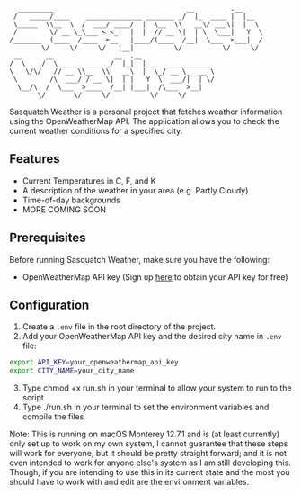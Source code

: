 ```
  _________                                 __         .__     
 /   _____/____    ______________ _______ _/  |_  ____ |  |__  
 \_____  \\__  \  /  ___/ ____/  |  \__  \\   __\/ ___\|  |  \ 
 /        \/ __ \_\___ < <_|  |  |  // __ \|  | \  \___|   Y  \
/_______  (____  /____  >__   |____/(____  /__|  \___  >___|  /
        \/     \/     \/   |__|          \/          \/     \/ 
 __      __               __  .__                              
/  \    /  \ ____ _____ _/  |_|  |__   ___________             
\   \/\/   // __ \\__  \\   __\  |  \_/ __ \_  __ \            
 \        /\  ___/ / __ \|  | |   Y  \  ___/|  | \/            
  \__/\  /  \___  >____  /__| |___|  /\___  >__|               
       \/       \/     \/          \/     \/                   
```


Sasquatch Weather is a personal project that fetches weather information using the OpenWeatherMap API. The application allows you to check the current weather conditions for a specified city.

## Features

- Current Temperatures in C, F, and K
- A description of the weather in your area (e.g. Partly Cloudy)
- Time-of-day backgrounds
- MORE COMING SOON

## Prerequisites

Before running Sasquatch Weather, make sure you have the following:

- OpenWeatherMap API key (Sign up [here](https://openweathermap.org/) to obtain your API key for free)

## Configuration

1. Create a `.env` file in the root directory of the project.
2. Add your OpenWeatherMap API key and the desired city name in `.env` file:

```bash
export API_KEY=your_openweathermap_api_key
export CITY_NAME=your_city_name
```

3. Type chmod +x run.sh in your terminal to allow your system to run to the script
4. Type ./run.sh in your terminal to set the environment variables and compile the files

Note: This is running on macOS Monterey 12.7.1 and is (at least currently) only set up to work on my own system, I cannot guarantee that these steps will work for everyone, but it should be pretty straight forward; and it is not even intended to work for anyone else's system as I am still developing this. Though, if you are intending to use this in its current state and the most you should have to work with and edit are the environment variables.
